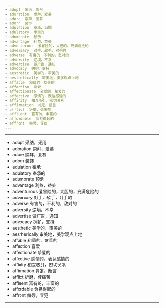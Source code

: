 ```yaml
---
- adopt  采纳，采用
- adoration  崇拜，爱慕
- adore  崇拜，爱慕
- adorn  装饰
- adulation  奉承，谄媚
- adulatory  奉承的
- adumbrate  预示
- advantage  利益，益处
- adventurous  爱冒险的，大胆的，充满危险的
- adversary  对手，敌手，对手的
- adverse  有害的，不利的，敌对的
- adversity  逆境，不幸
- advertise  做广告，通知
- advocacy  拥护，支持
- aesthetic  美学的，审美的
- aesthetically  审美地，美学观点上地
- affable  和蔼的，友善的
- affection  喜爱
- affectionate  亲爱的，挚爱的
- affective  感情的，表达感情的
- affinity  相互吸引，密切关系
- affirmation  肯定，断言
- afflict  折磨，使痛苦
- affluent  富有的，丰富的
- affordable  负担得起的
- affront  侮辱，冒犯 
---
```


---
- adopt  采纳，采用
- adoration  崇拜，爱慕
- adore  崇拜，爱慕
- adorn  装饰
- adulation  奉承
- adulatory  奉承的
- adumbrate  预示
- advantage  利益，益处
- adventurous  爱冒险的，大胆的，充满危险的
- adversary  对手，敌手，对手的
- adverse  有害的，不利的，敌对的
- adversity  逆境，不幸
- advertise  做广告，通知
- advocacy  拥护，支持
- aesthetic  美学的，审美的
- aesrherically  审美地，美学观点上地
- affable  和蔼的，友善的
- affection   喜爱
- affectionate  挚爱的
- affective  感情的，表达感情的
- affinity  相互吸引，密切关系
- affirmation  肯定，断言
- afflict  折磨，使痛苦
- affluent  富有的，丰富的
- affordable  负担得起的
- affront  侮辱，冒犯
---
